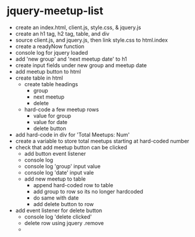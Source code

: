 # jquery-meetup-list

- create an index.html, client.js, style.css, & jquery.js
- create an h1 tag, h2 tag, table, and div
- source client.js, and jquery.js, then link style.css to html.index
- create a readyNow function
- console log for jquery loaded
- add 'new group' and 'next meetup date' to h1
- create input fields under new group and meetup date
- add meetup button to html
- create table in html
    - create table headings
        - group
        - next meetup
        - delete
    - hard-code a few meetup rows
        - value for group
        - value for date
        - delete button
- add hard-code in div for 'Total Meetups: Num'
- create a variable to store total meetups starting at hard-coded number
- check that add meetup button can be clicked
    - add button event listener
    - console log 
    - console log 'group' input value
    - console log 'date' input vale
    - add new meetup to table
        - append hard-coded row to table
        - add group to row so its no longer hardcoded
        - do same with date
        - add delete button to row
- add event listener for delete button
    - console log 'delete clicked'
    - delete row using jquery .remove
    - 

